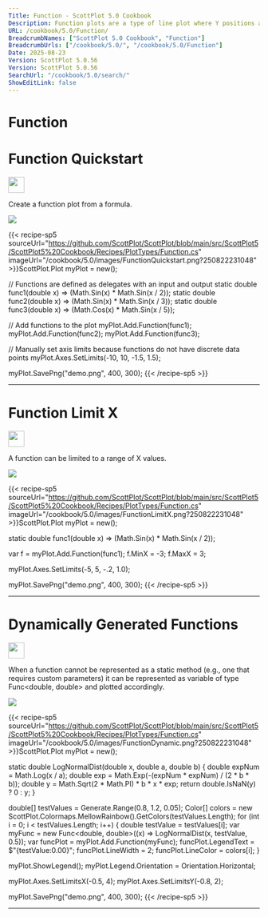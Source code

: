 ```yaml
---
Title: Function - ScottPlot 5.0 Cookbook
Description: Function plots are a type of line plot where Y positions are defined by a function that depends on X rather than a collection of discrete data points.
URL: /cookbook/5.0/Function/
BreadcrumbNames: ["ScottPlot 5.0 Cookbook", "Function"]
BreadcrumbUrls: ["/cookbook/5.0/", "/cookbook/5.0/Function"]
Date: 2025-08-23
Version: ScottPlot 5.0.56
Version: ScottPlot 5.0.56
SearchUrl: "/cookbook/5.0/search/"
ShowEditLink: false
---
```


<h1>Function</h1>


<div class='d-flex align-items-center mt-5'>
<h1 class='me-2 text-dark my-0 border-0'>Function Quickstart</h1>
<a href='/cookbook/5.0/Function/FunctionQuickstart' target='_blank'>
<img src='/images/icons/new-window.svg' style='height: 2rem;' class='new-window-icon'>
</a>
</div>

Create a function plot from a formula.

[![](/cookbook/5.0/images/FunctionQuickstart.png?250822231048)](/cookbook/5.0/images/FunctionQuickstart.png?250822231048)

{{< recipe-sp5 sourceUrl="https://github.com/ScottPlot/ScottPlot/blob/main/src/ScottPlot5/ScottPlot5%20Cookbook/Recipes/PlotTypes/Function.cs" imageUrl="/cookbook/5.0/images/FunctionQuickstart.png?250822231048" >}}ScottPlot.Plot myPlot = new();

// Functions are defined as delegates with an input and output
static double func1(double x) =&gt; (Math.Sin(x) * Math.Sin(x / 2));
static double func2(double x) =&gt; (Math.Sin(x) * Math.Sin(x / 3));
static double func3(double x) =&gt; (Math.Cos(x) * Math.Sin(x / 5));

// Add functions to the plot
myPlot.Add.Function(func1);
myPlot.Add.Function(func2);
myPlot.Add.Function(func3);

// Manually set axis limits because functions do not have discrete data points
myPlot.Axes.SetLimits(-10, 10, -1.5, 1.5);

myPlot.SavePng("demo.png", 400, 300);
{{< /recipe-sp5 >}}

<hr class='my-5 invisible'>



<div class='d-flex align-items-center mt-5'>
<h1 class='me-2 text-dark my-0 border-0'>Function Limit X</h1>
<a href='/cookbook/5.0/Function/FunctionLimitX' target='_blank'>
<img src='/images/icons/new-window.svg' style='height: 2rem;' class='new-window-icon'>
</a>
</div>

A function can be limited to a range of X values.

[![](/cookbook/5.0/images/FunctionLimitX.png?250822231048)](/cookbook/5.0/images/FunctionLimitX.png?250822231048)

{{< recipe-sp5 sourceUrl="https://github.com/ScottPlot/ScottPlot/blob/main/src/ScottPlot5/ScottPlot5%20Cookbook/Recipes/PlotTypes/Function.cs" imageUrl="/cookbook/5.0/images/FunctionLimitX.png?250822231048" >}}ScottPlot.Plot myPlot = new();

static double func1(double x) =&gt; (Math.Sin(x) * Math.Sin(x / 2));

var f = myPlot.Add.Function(func1);
f.MinX = -3;
f.MaxX = 3;

myPlot.Axes.SetLimits(-5, 5, -.2, 1.0);

myPlot.SavePng("demo.png", 400, 300);
{{< /recipe-sp5 >}}

<hr class='my-5 invisible'>



<div class='d-flex align-items-center mt-5'>
<h1 class='me-2 text-dark my-0 border-0'>Dynamically Generated Functions</h1>
<a href='/cookbook/5.0/Function/FunctionDynamic' target='_blank'>
<img src='/images/icons/new-window.svg' style='height: 2rem;' class='new-window-icon'>
</a>
</div>

When a function cannot be represented as a static method (e.g., one that requires custom parameters) it can be represented as variable of type Func<double, double> and plotted accordingly.

[![](/cookbook/5.0/images/FunctionDynamic.png?250822231048)](/cookbook/5.0/images/FunctionDynamic.png?250822231048)

{{< recipe-sp5 sourceUrl="https://github.com/ScottPlot/ScottPlot/blob/main/src/ScottPlot5/ScottPlot5%20Cookbook/Recipes/PlotTypes/Function.cs" imageUrl="/cookbook/5.0/images/FunctionDynamic.png?250822231048" >}}ScottPlot.Plot myPlot = new();

static double LogNormalDist(double x, double a, double b)
{
    double expNum = Math.Log(x / a);
    double exp = Math.Exp(-(expNum * expNum) / (2 * b * b));
    double y = Math.Sqrt(2 * Math.PI) * b * x * exp;
    return double.IsNaN(y) ? 0 : y;
}

double[] testValues = Generate.Range(0.8, 1.2, 0.05);
Color[] colors = new ScottPlot.Colormaps.MellowRainbow().GetColors(testValues.Length);
for (int i = 0; i &lt; testValues.Length; i++)
{
    double testValue = testValues[i];
    var myFunc = new Func&lt;double, double&gt;((x) =&gt; LogNormalDist(x, testValue, 0.5));
    var funcPlot = myPlot.Add.Function(myFunc);
    funcPlot.LegendText = $"{testValue:0.00}";
    funcPlot.LineWidth = 2;
    funcPlot.LineColor = colors[i];
}

myPlot.ShowLegend();
myPlot.Legend.Orientation = Orientation.Horizontal;

myPlot.Axes.SetLimitsX(-0.5, 4);
myPlot.Axes.SetLimitsY(-0.8, 2);

myPlot.SavePng("demo.png", 400, 300);
{{< /recipe-sp5 >}}

<hr class='my-5 invisible'>


